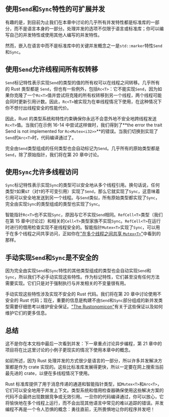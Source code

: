 ## 使用`Send`和`Sync`特性的可扩展并发

有趣的是，到目前为止我们在本章中讨论的几乎所有并发特性都是标准库的一部分，而不是语言本身的一部分。处理并发的选项不仅限于语言或标准库；你可以编写自己的并发特性或使用其他人编写的并发特性。

然而，嵌入在语言中而不是标准库中的关键并发概念之一是`std::marker`特性`Send`和`Sync`。

## 使用`Send`允许线程间所有权转移

`Send`标记特性表示实现`Send`的类型的值的所有权可以在线程之间转移。几乎所有的 Rust 类型都是 `Send`，但也有一些例外，包括`Rc<T>`：它不能实现`Send`，因为如果你克隆了一个`Rc<T>`值并尝试将克隆的所有权转移到另一个线程，两个线程可能会同时更新引用计数。因此，`Rc<T>`被实现为在单线程情况下使用，在这种情况下你不想付出线程安全的性能代价。

因此，Rust 的类型系统和特性约束确保你永远不会意外地不安全地跨线程发送`Rc<T>`值。当我们在示例 16-14 中尝试这样做时，我们得到了**the error the trait Send is not implemented for `Rc<Mutex<i32>>`**的错误。当我们切换到实现了`Send`的`Arc<T>`时，代码编译通过了。

完全由`Send`类型组成的任何类型也会自动标记为`Send`。几乎所有的原始类型都是`Send`，除了原始指针，我们将在第 20 章中讨论。

## 使用`Sync`允许多线程访问

`Sync`标记特性表示实现`Sync`的类型可以安全地从多个线程引用。换句话说，任何类型`T`如果`&T`（对`T`的不可变引用）实现了`Send`，那么它就实现了`Sync`，这意味着引用可以安全地发送到另一个线程。与`Send`类似，所有原始类型都实现了`Sync`，完全由实现`Sync`的类型组成的类型也实现了`Sync`。

智能指针`Rc<T>`也不实现`Sync`，原因与它不实现`Send`相同。`RefCell<T>`类型（我们在第 15 章中讨论过）和相关的`Cell<T>`类型家族不实现`Sync`。`RefCell<T>`在运行时进行的借用检查实现不是线程安全的。智能指针`Mutex<T>`实现了`Sync`，可以用于在多个线程之间共享访问，正如你在["在多个线程之间共享 `Mutex<T>`"](https://doc.rust-lang.org/book/ch16-03-shared-state.html#sharing-a-mutext-between-multiple-threads)中看到的那样。

## 手动实现`Send`和`Sync`是不安全的

因为完全由实现`Send`和`Sync`特性的其他类型组成的类型也会自动实现`Send`和`Sync`，所以我们不必手动实现这些特性。作为标记特性，它们甚至没有任何方法需要实现。它们只是对于强制执行与并发相关的不变量很有用。

手动实现这些特性涉及实现不安全的 Rust 代码。我们将在第 20 章中讨论使用不安全的 Rust 代码；现在，重要的信息是构建不由`Send`和`Sync`部分组成的新并发类型需要仔细思考以维护安全保证。["The Rustonomicon"](https://doc.rust-lang.org/nomicon/index.html)有关于这些保证以及如何维护它们的更多信息。

## 总结

这不是你在本文档中最后一次看到并发：下一章重点讨论异步编程，第 21 章中的项目将在比这里讨论的小例子更现实的情况下使用本章中的概念。

如前所述，因为 Rust 处理并发的方式很少是语言的一部分，所以许多并发解决方案都是作为 crate 实现的。这些比标准库发展得更快，所以一定要在网上搜索当前最先进的 crate，以便在多线程情况下使用。

Rust 标准库提供了用于消息传递的通道和智能指针类型，如`Mutex<T>`和`Arc<T>`，它们可以安全地用于并发上下文。类型系统和借用检查器确保使用这些解决方案的代码不会最终出现数据竞争或无效引用。一旦你的代码编译通过，你可以放心，它将愉快地在多个线程上运行，而不会出现其他语言中常见的难以追踪的错误。并发编程不再是一个令人恐惧的概念：勇往直前，无所畏惧地让你的程序并发吧！
